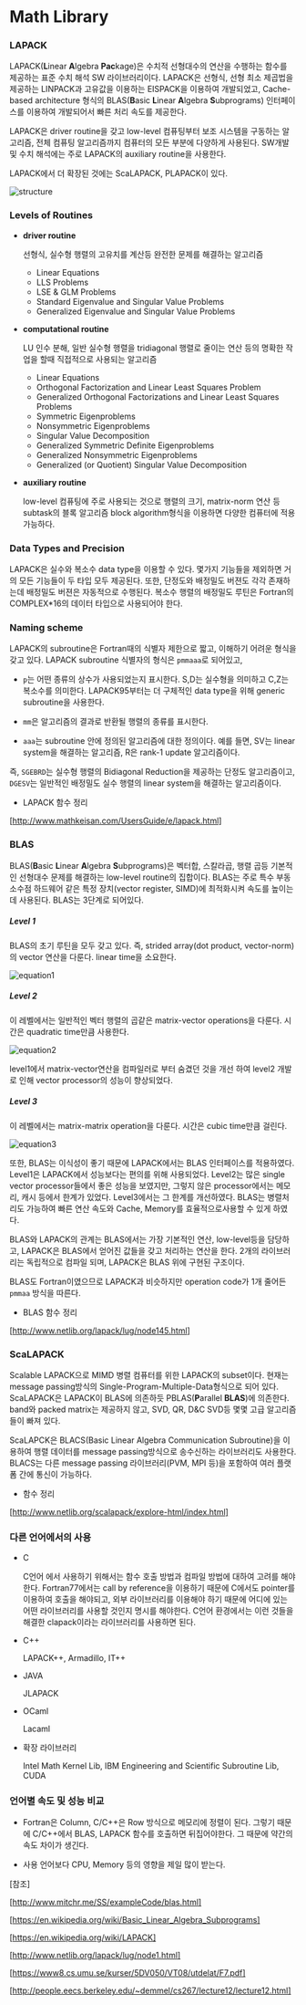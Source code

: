 # Math Library

### LAPACK
LAPACK(**L**inear **A**lgebra **Pac**kage)은 수치적 선형대수의 연산을 수행하는 함수를 제공하는 표준 수치 해석 SW 라이브러리이다.
LAPACK은 선형식, 선형 최소 제곱법을 제공하는 LINPACK과 고유값을 이용하는 EISPACK을 이용하여 개발되었고,
Cache-based architecture 형식의 BLAS(**B**asic **L**inear **A**lgebra **S**ubprograms) 인터페이스를 이용하여 개발되어서 빠른 처리 속도를 제공한다.

LAPACK은 driver routine을 갖고 low-level 컴퓨팅부터 보조 시스템을 구동하는 알고리즘, 전체 컴퓨팅 알고리즘까지 컴퓨터의 모든 부분에
다양하게 사용된다. SW개발 및 수치 해석에는 주로 LAPACK의 auxiliary routine을 사용한다.

LAPACK에서 더 확장된 것에는 ScaLAPACK, PLAPACK이 있다.

![structure](http://people.eecs.berkeley.edu/~demmel/cs267/lecture12/ScaLAPACK.gif)


### Levels of Routines

 * **driver routine**
	
	  선형식, 실수형 행렬의 고유치를 계산등 완전한 문제를 해결하는 알고리즘
	- Linear Equations
	- LLS Problems
	- LSE & GLM Problems
	- Standard Eigenvalue and Singular Value Problems
	- Generalized Eigenvalue and Singular Value Problems
 
 * **computational routine**
	
	  LU 인수 분해, 일반 실수형 행렬을 tridiagonal 행렬로 줄이는 연산 등의 명확한 작업을 할때 직접적으로 사용되는 알고리즘
	- Linear Equations
	- Orthogonal Factorization and Linear Least Squares Problem
	- Generalized Orthogonal Factorizations and Linear Least Squares Problems
	- Symmetric Eigenproblems
	- Nonsymmetric Eigenproblems
	- Singular Value Decomposition
	- Generalized Symmetric Definite Eigenproblems
	- Generalized Nonsymmetric Eigenproblems
	- Generalized (or Quotient) Singular Value Decomposition

 * **auxiliary routine**
	
	  low-level 컴퓨팅에 주로 사용되는 것으로 행렬의 크기, matrix-norm 연산 등 subtask의 블록 알고리즘
	  block algorithm형식을 이용하면 다양한 컴퓨터에 적용 가능하다.
	

### Data Types and Precision

LAPACK은 실수와 복소수 data type을 이용할 수 있다. 몇가지 기능들을 제외하면 거의 모든 기능들이 두 타입 모두 제공된다.
또한, 단정도와 배정밀도 버젼도 각각 존재하는데 배정밀도 버젼은 자동적으로 수행된다. 복소수 행렬의 배정밀도 루틴은 Fortran의
COMPLEX*16의 데이터 타입으로 사용되어야 한다.


### Naming scheme
LAPACK의 subroutine은 Fortran때의 식별자 제한으로 짧고, 이해하기 어려운 형식을 갖고 있다.
LAPACK subroutine 식별자의 형식은 `pmmaaa`로 되어있고,

 * `p`는 어떤 종류의 상수가 사용되었는지 표시한다. S,D는 실수형을 의미하고 C,Z는 복소수를 의미한다.
   LAPACK95부터는 더 구체적인 data type을 위해 generic subroutine을 사용한다.

 * `mm`은 알고리즘의 결과로 반환될 행렬의 종류를 표시한다. 

 * `aaa`는 subroutine 안에 정의된 알고리즘에 대한 정의이다. 예를 들면, SV는 linear system을 해결하는 알고리즘, R은 rank-1 update 알고리즘이다.

즉, `SGEBRD`는 실수형 행렬의 Bidiagonal Reduction을 제공하는 단정도 알고리즘이고, `DGESV`는 일반적인 배정밀도 실수 행렬의 linear system을 해결하는 알고리즘이다.

 * LAPACK 함수 정리

 [http://www.mathkeisan.com/UsersGuide/e/lapack.html]


### BLAS
BLAS(**B**asic **L**inear **A**lgebra **S**ubprograms)은 벡터합, 스칼라곱, 행렬 곱등 기본적인 선형대수 문제를 해결하는 low-level routine의 집합이다.
BLAS는 주로 특수 부동소수점 하드웨어 같은 특정 장치(vector register, SIMD)에 최적화시켜 속도를 높이는데 사용된다. BLAS는 3단계로 되어있다.

##### Level 1
BLAS의 초기 루틴을 모두 갖고 있다. 즉, strided array(dot product, vector-norm)의 vector 연산을 다룬다. linear time을 소요한다.

![equation1](https://wikimedia.org/api/rest_v1/media/math/render/svg/1016203a2d42763e37d205e26e35a740a5fe53e5)


##### Level 2

이 레벨에서는 일반적인 벡터 행렬의 곱같은 matrix-vector operations을 다룬다. 시간은 quadratic time만큼 사용한다.

![equation2](https://wikimedia.org/api/rest_v1/media/math/render/svg/7658d5f7f6154333ccab6b64baa66163e5ef8d6f)

level1에서 matrix-vector연산을 컴파일러로 부터 숨겼던 것을 개선 하여 level2 개발로 인해 vector processor의 성능이 향상되었다.


##### Level 3
이 레벨에서는 matrix-matrix operation을 다룬다. 시간은 cubic time만큼 걸린다.

![equation3](https://wikimedia.org/api/rest_v1/media/math/render/svg/7f4f772e55eb95e54083f3bc4a177e171c4f7cdc)


또한, BLAS는 이식성이 좋기 때문에 LAPACK에서는 BLAS 인터페이스를 적용하였다. Level1은 LAPACK에서 성능보다는 편의를 위해 사용되었다. 
Level2는 많은 single vector processor들에서 좋은 성능을 보였지만, 그렇지 않은 processor에서는 메모리, 캐시 등에서 한계가 있었다.
Level3에서는 그 한계를 개선하였다. BLAS는 병렬처리도 가능하여 빠른 연산 속도와 Cache, Memory를 효율적으로사용할 수 있게 하였다.

BLAS와 LAPACK의 관계는 BLAS에서는 가장 기본적인 연산, low-level등을 담당하고, LAPACK은 BLAS에서 얻어진 값들을 갖고 처리하는 연산을 한다.
2개의 라이브러리는 독립적으로 컴파일 되며, LAPACK은 BLAS 위에 구현된 구조이다.

BLAS도 Fortran이였으므로 LAPACK과 비슷하지만 operation code가 1개 줄어든 `pmmaa` 방식을 따른다.

 * BLAS 함수 정리

 [http://www.netlib.org/lapack/lug/node145.html]


### ScaLAPACK

Scalable LAPACK으로 MIMD 병렬 컴퓨터를 위한 LAPACK의 subset이다. 현재는 message passing방식의 Single-Program-Multiple-Data형식으로 되어 있다.
ScaLAPACK은 LAPACK이 BLAS에 의존하듯 PBLAS(**P**arallel **BLAS**)에 의존한다. band와 packed matrix는 제공하지 않고, SVD, QR, D&C SVD등 몇몇 
고급 알고리즘들이 빠져 있다.

ScaLAPCK은 BLACS(Basic Linear Algebra Communication Subroutine)을 이용하여 행렬 데이터를 message passing방식으로 송수신하는 라이브러리도 사용한다.
BLACS는 다른 message passing 라이브러리(PVM, MPI 등)을 포함하여 여러 플랫폼 간에 통신이 가능하다.

 * 함수 정리

 [http://www.netlib.org/scalapack/explore-html/index.html]


### 다른 언어에서의 사용

 * C

	  C언어 에서 사용하기 위해서는 함수 호출 방법과 컴파일 방법에 대하여 고려를 해야한다.
	  Fortran77에서는 call by reference을 이용하기 때문에 C에서도 pointer를 이용하여 호출을 해야되고,
	  외부 라이브러리를 이용해야 하기 때문에 어디에 있는 어떤 라이브러리를 사용할 것인지 명시를 해야한다.
	  C언어 환경에서는 이런 것들을 해결한 clapack이라는 라이브러리를 사용하면 된다.

 * C++

	  LAPACK++, Armadillo, IT++

 * JAVA

	JLAPACK

 * OCaml

	Lacaml

 * 확장 라이브러리

	Intel Math Kernel Lib, IBM Engineering and Scientific Subroutine Lib, CUDA



### 언어별 속도 및 성능 비교

 * Fortran은 Column, C/C++은 Row 방식으로 메모리에  정렬이 된다. 그렇기 때문에  C/C++에서 BLAS, LAPACK 함수를 호출하면 뒤집어야한다.
   그 때문에 약간의 속도 차이가 생긴다.

 * 사용 언어보다 CPU, Memory 등의 영향을 제일 많이 받는다.



[참조]

[http://www.mitchr.me/SS/exampleCode/blas.html]

[https://en.wikipedia.org/wiki/Basic_Linear_Algebra_Subprograms]

[https://en.wikipedia.org/wiki/LAPACK]

[http://www.netlib.org/lapack/lug/node1.html]

[https://www8.cs.umu.se/kurser/5DV050/VT08/utdelat/F7.pdf]

[http://people.eecs.berkeley.edu/~demmel/cs267/lecture12/lecture12.html]
